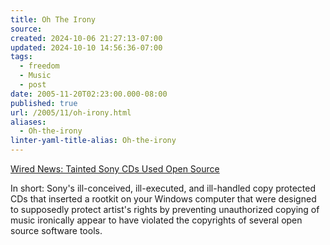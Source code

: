 ```yaml
---
title: Oh The Irony
source: 
created: 2024-10-06 21:27:13-07:00
updated: 2024-10-10 14:56:36-07:00
tags:
  - freedom
  - Music
  - post
date: 2005-11-20T02:23:00.000-08:00
published: true
url: /2005/11/oh-irony.html
aliases:
  - Oh-the-irony
linter-yaml-title-alias: Oh-the-irony
---
```



[Wired News: Tainted Sony CDs Used Open Source](https://www.wired.com/news/technology/0,1282,69620,00.html?tw=rss.TOP "Wired News: Tainted Sony CDs Used Open Source")  
  
In short: Sony's ill-conceived, ill-executed, and ill-handled copy protected CDs that inserted a rootkit on your Windows computer that were designed to supposedly protect artist's rights by preventing unauthorized copying of music ironically appear to have violated the copyrights of several open source software tools.